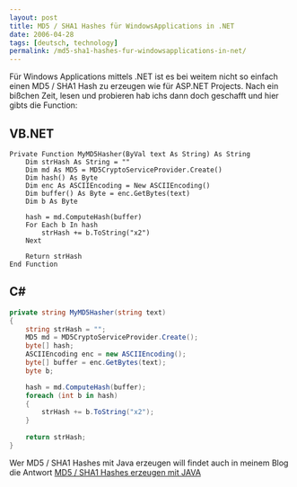 ```yaml
---
layout: post
title: MD5 / SHA1 Hashes für WindowsApplications in .NET
date: 2006-04-28
tags: [deutsch, technology]
permalink: /md5-sha1-hashes-fur-windowsapplications-in-net/
---
```


Für Windows Applications mittels .NET ist es bei weitem nicht so einfach einen MD5 / SHA1 Hash zu erzeugen wie für ASP.NET Projects. Nach ein bißchen Zeit, lesen und probieren hab ichs dann doch geschafft und hier gibts die Function:

## VB.NET

```VB.net
Private Function MyMD5Hasher(ByVal text As String) As String
 	Dim strHash As String = ""
   	Dim md As MD5 = MD5CryptoServiceProvider.Create()
   	Dim hash() As Byte
   	Dim enc As ASCIIEncoding = New ASCIIEncoding()
   	Dim buffer() As Byte = enc.GetBytes(text)
   	Dim b As Byte

   	hash = md.ComputeHash(buffer)
   	For Each b In hash
   		strHash += b.ToString("x2")
   	Next

   	Return strHash
End Function
```

## C\#

```C#
private string MyMD5Hasher(string text)
{
   	string strHash = "";
   	MD5 md = MD5CryptoServiceProvider.Create();
   	byte[] hash;
   	ASCIIEncoding enc = new ASCIIEncoding();
   	byte[] buffer = enc.GetBytes(text);
   	byte b;

   	hash = md.ComputeHash(buffer);
   	foreach (int b in hash)
    {
   		strHash += b.ToString("x2");
   	}
    
    return strHash;
}
```

Wer MD5 / SHA1 Hashes mit Java erzeugen will findet auch in meinem Blog die Antwort [MD5 / SHA1 Hashes erzeugen mit JAVA](/md5-sha1-hashes-erzeugen-mit-java/)